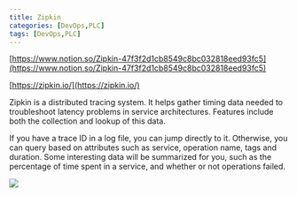 ```yaml
---
title: Zipkin
categories: [DevOps,PLC]
tags: [DevOps,PLC]
---
```


[https://www.notion.so/Zipkin-47f3f2d1cb8549c8bc032818eed93fc5](https://www.notion.so/Zipkin-47f3f2d1cb8549c8bc032818eed93fc5)


[https://zipkin.io/](https://zipkin.io/)


Zipkin is a distributed tracing system. It helps gather timing data needed to troubleshoot latency problems in service architectures. Features include both the collection and lookup of this data.


If you have a trace ID in a log file, you can jump directly to it. Otherwise, you can query based on attributes such as service, operation name, tags and duration. Some interesting data will be summarized for you, such as the percentage of time spent in a service, and whether or not operations failed.


![](https://zipkin.io/public/img/web-screenshot.png)

